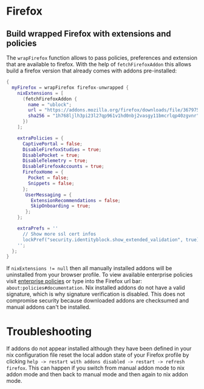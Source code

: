 # Firefox

## Build wrapped Firefox with extensions and policies

The `wrapFirefox` function allows to pass policies, preferences and extension that are available to firefox. With the help of `fetchFirefoxAddon` this allows build a firefox version that already comes with addons pre-installed:

```nix
{
  myFirefox = wrapFirefox firefox-unwrapped {
    nixExtensions = [
      (fetchFirefoxAddon {
        name = "ublock";
        url = "https://addons.mozilla.org/firefox/downloads/file/3679754/ublock_origin-1.31.0-an+fx.xpi";
        sha256 = "1h768ljlh3pi23l27qp961v1hd0nbj2vasgy11bmcrlqp40zgvnr";
      })
    ];

    extraPolicies = {
      CaptivePortal = false;
      DisableFirefoxStudies = true;
      DisablePocket = true;
      DisableTelemetry = true;
      DisableFirefoxAccounts = true;
      FirefoxHome = {
        Pocket = false;
        Snippets = false;
      };
       UserMessaging = {
         ExtensionRecommendations = false;
         SkipOnboarding = true;
       };
    };

    extraPrefs = ''
      // Show more ssl cert infos
      lockPref("security.identityblock.show_extended_validation", true);
    '';
  };
}
```

If `nixExtensions != null` then all manually installed addons will be uninstalled from your browser profile.
To view available enterprise policies visit [enterprise policies](https://github.com/mozilla/policy-templates#enterprisepoliciesenabled)
or type into the Firefox url bar: `about:policies#documentation`.
Nix installed addons do not have a valid signature, which is why signature verification is disabled. This does not compromise security because downloaded addons are checksumed and manual addons can't be installed.

# Troubleshooting
If addons do not appear installed although they have been defined in your nix configuration file reset the local addon state of your Firefox profile by clicking `help -> restart with addons disabled -> restart -> refresh firefox`. This can happen if you switch from manual addon mode to nix addon mode and then back to manual mode and then again to nix addon mode.

